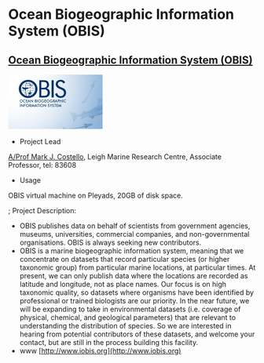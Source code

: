 # Ocean Biogeographic Information System (OBIS)

## [Ocean Biogeographic Information System (OBIS)](http://www.iobis.org)

![Obis.jpg](./attachments/Obis.jpg)
- Project Lead

[A/Prof Mark J. Costello](mailto:m.costello@auckland.ac.nz), Leigh Marine Research Centre, Associate Professor, tel: 83608
- Usage

OBIS virtual machine on Pleyads, 20GB of disk space.

; Project Description:
- OBIS publishes data on behalf of scientists from government agencies, museums, universities, commercial companies, and non-governmental organisations. OBIS is always seeking new contributors.
- OBIS is a marine biogeographic information system, meaning that we concentrate on datasets that record particular species (or higher taxonomic group) from particular marine locations, at particular times. At present, we can only publish data where the locations are recorded as latitude and longitude, not as place names. Our focus is on high taxonomic quality, so datasets where organisms have been identified by professional or trained biologists are our priority. In the near future, we will be expanding to take in environmental datasets (i.e. coverage of physical, chemical, and geological parameters) that are relevant to understanding the distribution of species. So we are interested in hearing from potential contributors of these datasets, and welcome your contact, but are still in the process building this facility.
- www
[http://www.iobis.org](http://www.iobis.org)
